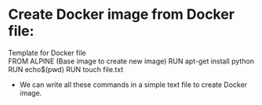  # Create Docker image from Docker file:
 
 Template for Docker file  
 FROM ALPINE (Base image to create new image)
 RUN apt-get install python 
 RUN echo$(pwd)
 RUN touch file.txt
- We can write all these commands in a simple text file to create Docker image.
